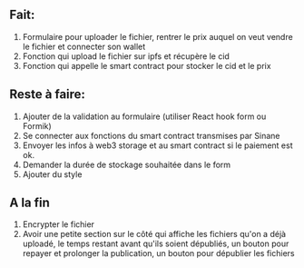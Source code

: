 ## Fait:
1. Formulaire pour uploader le fichier, rentrer le prix auquel on veut vendre le fichier et connecter son wallet
2. Fonction qui upload le fichier sur ipfs et récupère le cid
3. Fonction qui appelle le smart contract pour stocker le cid et le prix

## Reste à faire:
1. Ajouter de la validation au formulaire (utiliser React hook form ou Formik) 
2. Se connecter aux fonctions du smart contract transmises par Sinane
3. Envoyer les infos à web3 storage et au smart contract si le paiement est ok.
4. Demander la durée de stockage souhaitée dans le form
5. Ajouter du style 

## A la fin
1. Encrypter le fichier
2. Avoir une petite section sur le côté qui affiche les fichiers qu'on a déjà uploadé, le temps restant avant qu'ils soient dépubliés, un bouton pour repayer et prolonger la publication, un bouton pour dépublier les fichiers